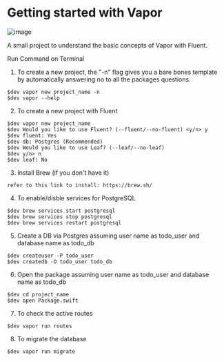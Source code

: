 # Getting started with Vapor
![image](https://user-images.githubusercontent.com/39448332/159543057-36c27fd8-8fcb-4f15-91f1-83ab62f0a803.png)

A small project to understand the basic concepts of Vapor with Fluent.

Run Command on Terminal

1. To create a new project, the "-n" flag gives you a bare bones template by automatically answering no to all the packages questions.
```
$dev vapor new project_name -n
$dev vapor --help
```

2. To create a new project with Fluent
```
$dev vapor new project_name
$dev Would you like to use Fluent? (--fluent/--no-fluent) <y/n> y
$dev fluent: Yes
$dev db: Postgres (Recommended)
$dev Would you like to use Leaf? (--leaf/--no-leaf)
$dev y/n> n
$dev leaf: No
```

3. Install Brew (if you don't have it)
```
refer to this link to install: https://brew.sh/
```

4. To enable/disble services for PostgreSQL
```
$dev brew services start postgresql
$dev brew services stop postgresql
$dev brew services restart postgresql
```
5. Create a DB via Postgres 
assuming user name as todo_user and database name as todo_db
```
$dev createuser -P todo_user
$dev createdb -O todo_user todo_db
```

6. Open the package
assuming user name as todo_user and database name as todo_db
```
$dev cd project_name
$dev open Package.swift
```

7. To check the active routes
```
$dev vapor run routes
```

8. To migrate the database
```
$dev vapor run migrate
```


